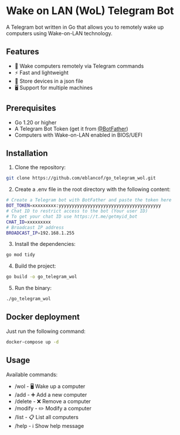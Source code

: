 # Wake on LAN (WoL) Telegram Bot

A Telegram bot written in Go that allows you to remotely wake up computers using Wake-on-LAN technology.

## Features

- 🚀 Wake computers remotely via Telegram commands
- ⚡ Fast and lightweight
- 💾 Store devices in a json file
- 🖥️ Support for multiple machines

## Prerequisites

- Go 1.20 or higher
- A Telegram Bot Token (get it from [@BotFather](https://t.me/botfather))
- Computers with Wake-on-LAN enabled in BIOS/UEFI

## Installation

1. Clone the repository:
    
```bash
git clone https://github.com/eblancof/go_telegram_wol.git
```
2. Create a .env file in the root directory with the following content:

```bash
# Create a Telegram bot with BotFather and paste the token here
BOT_TOKEN=xxxxxxxxx:yyyyyyyyyyyyyyyyyyyyyyyyyyyyyyyyyyyyyyy
# Chat ID to restrict access to the bot (Your user ID)
# To get your chat ID use https://t.me/getmyid_bot
CHAT_ID=xxxxxxxxx
# Broadcast IP address
BROADCAST_IP=192.168.1.255
```
3. Install the dependencies:

```bash
go mod tidy
```
4. Build the project:

```bash
go build -o go_telegram_wol
```
5. Run the binary:

```bash
./go_telegram_wol
```
## Docker deployment

Just run the following command:

```bash
docker-compose up -d
```
## Usage
Available commands:

* /wol - 🖥️ Wake up a computer
* /add - ➕ Add a new computer
* /delete - ❌ Remove a computer
* /modify - ✏️ Modify a computer
* /list - 📋 List all computers
* /help - ℹ️ Show help message


